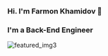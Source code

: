 ### Hi. I'm Farmon Khamidov 👋
### I'm a Back-End Engineer



![featured_img3](https://user-images.githubusercontent.com/98850760/229267808-c501b31d-0b0e-45c3-9e7d-80df2cd89b9b.jpg)
